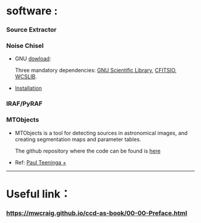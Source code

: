 # software :

### Source Extractor

### Noise Chisel

* GNU [dowload](https://www.gnu.org/software/gnuastro/):

   Three mandatory dependencies: [GNU Scientific Library](http://ftp.rediris.es/mirror/GNU/gsl/), [CFITSIO](https://www.gnu.org/software/gnuastro/manual/html_node/CFITSIO.html), [WCSLIB](https://www.gnu.org/software/gnuastro/manual/html_node/WCSLIB.html).

* [Installation](https://gitlab.com/makhlaghi/reproducible-paper/blob/master/README-hacking.md)

### IRAF/PyRAF

### MTObjects

* MTObjects is a tool for detecting sources in astronomical images, and creating segmentation maps and parameter tables.
   
  The github repository where the code can be found is [here](https://github.com/CarolineHaigh/mtobjects)
   
* Ref: [Paul Teeninga +](https://www.degruyter.com/downloadpdf/j/mathm.2016.1.issue-1/mathm-2016-0006/mathm-2016-0006.pdf)
***

# Useful link：

### https://mwcraig.github.io/ccd-as-book/00-00-Preface.html

